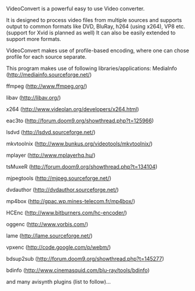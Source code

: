 VideoConvert is a powerful easy to use Video converter.

It is designed to process video files from multiple sources and supports output to common formats like DVD, BluRay, h264 (using x264), VP8 etc. (support for Xvid is planned as well)
It can also be easily extended to support more formats.

VideoConvert makes use of profile-based encoding, where one can chose profile for each source separate.

This program makes use of following libraries/applications:
MediaInfo (http://mediainfo.sourceforge.net/)

ffmpeg (http://www.ffmpeg.org/)

libav (http://libav.org/)

x264 (http://www.videolan.org/developers/x264.html)

eac3to (http://forum.doom9.org/showthread.php?t=125966)

lsdvd (http://lsdvd.sourceforge.net/)

mkvtoolnix (http://www.bunkus.org/videotools/mkvtoolnix/)

mplayer (http://www.mplayerhq.hu/)

tsMuxeR (http://forum.doom9.org/showthread.php?t=134104)

mjpegtools (http://mjpeg.sourceforge.net/)

dvdauthor (http://dvdauthor.sourceforge.net/)

mp4box (http://gpac.wp.mines-telecom.fr/mp4box/)

HCEnc (http://www.bitburners.com/hc-encoder/)

oggenc (http://www.vorbis.com/)

lame (http://lame.sourceforge.net/)

vpxenc (http://code.google.com/p/webm/)

bdsup2sub (http://forum.doom9.org/showthread.php?t=145277)

bdinfo (http://www.cinemasquid.com/blu-ray/tools/bdinfo)


and many avisynth plugins (list to follow)...